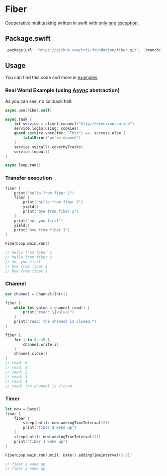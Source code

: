 # Fiber

Cooperative multitasking written in swift with only [one exception](https://github.com/tris-foundation/fiber/tree/master/Sources/CCoro/coro.c).

## Package.swift

```swift
.package(url: "https://github.com/tris-foundation/fiber.git", .branch("master"))
```

## Usage

You can find this code and more in [examples](https://github.com/tris-foundation/examples).

### Real World Example (using [Async](https://github.com/tris-foundation/async) abstraction)

As you can see, no callback hell:
```swift
async.use(Fiber.self)

async.task {
    let service = client.connect("http://election.online")
    service.login(using: cookies)
    guard service.vote(for: "Thor") == .success else {
        fatalError("we're doomed")
    }
    service.syscall(.coverMyTracks)
    service.logout()
}

async.loop.run()
```

### Transfer execution

```swift
fiber {
    print("hello from fiber 1")
    fiber {
        print("hello from fiber 2")
        yield()
        print("bye from fiber 2")
    }
    print("no, you first")
    yield()
    print("bye from fiber 1")
}

FiberLoop.main.run()

// hello from fiber 1
// hello from fiber 2
// no, you first
// bye from fiber 2
// bye from fiber 1
```

### Channel

```swift
var channel = Channel<Int>()

fiber {
    while let value = channel.read() {
        print("read: \(value)")
    }
    print("read: the channel is closed.")
}

fiber {
    for i in 0..<5 {
        channel.write(i)
    }
    channel.close()
}
// read: 0
// read: 1
// read: 2
// read: 3
// read: 4
// read: the channel is closed.
```

### Timer

```swift
let now = Date()
fiber {
    fiber {
        sleep(until: now.addingTimeInterval(2))
        print("fiber 2 woke up")
    }
    sleep(until: now.addingTimeInterval(1))
    print("fiber 1 woke up")
}

FiberLoop.main.run(until: Date().addingTimeInterval(5.0))

// fiber 1 woke up
// fiber 2 woke up
```
